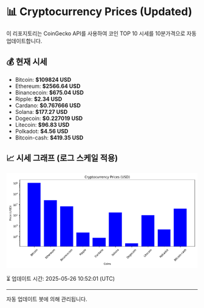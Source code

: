 
# 📊 Cryptocurrency Prices (Updated)

이 리포지토리는 CoinGecko API를 사용하여 코인 TOP 10 시세를 10분가격으로 자동 업데이트합니다.

## 💰 현재 시세
- Bitcoin: **$109824 USD**
- Ethereum: **$2566.64 USD**
- Binancecoin: **$675.04 USD**
- Ripple: **$2.34 USD**
- Cardano: **$0.767666 USD**
- Solana: **$177.27 USD**
- Dogecoin: **$0.227019 USD**
- Litecoin: **$96.83 USD**
- Polkadot: **$4.56 USD**
- Bitcoin-cash: **$419.35 USD**

## 📈 시세 그래프 (로그 스케일 적용)
![Crypto Prices](crypto_prices.png)

⏳ 업데이트 시간: 2025-05-26 10:52:01 (UTC)

---
자동 업데이트 봇에 의해 관리됩니다.
